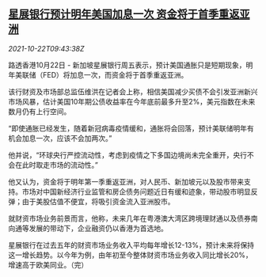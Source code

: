 <!--1634896863000-->
[星展银行预计明年美国加息一次 资金将于首季重返亚洲](https://cn.reuters.com/article/sg-dbs-fed-rate-outlook-1022-idCNKBS2HC0ZK)
------

<div><i>2021-10-22T09:43:38Z</i></div><p>路透香港10月22日 - 新加坡星展银行周五表示，预计美国通胀只是短期现象，明年美联储（FED）将加息一次，而资金将于首季重返亚洲。</p><p>该行财资及市场部总监伍维洪在记者会上称，相信美国减少买债不会引发亚洲新兴市场风暴，估计美国10年期公债收益率在今年底前最多升至2%，美元指数在未来数月仍有上行空间。</p><p>“即使通胀已经发生，随着新冠病毒疫情缓和，通胀将会回落，预计美联储明年有机会加息一次，应该不会加两次。”</p><p>他并说，“环球央行严控流动性，考虑到疫情之下多国边境尚未完全重开，央行不会在此时取走市场的流动性。”</p><p>他又认为，资金将于明年第一季重返亚洲，对人民币、新加坡元以及股市带来支持。市场对中国新经济行业监管和房企债务问题近日有缓和迹象，带动股市明显反弹；由于美股估值不便宜，将吸引资金流入亚洲股市。</p><p>就财资市场业务前景而言，他称，未来几年在粤港澳大湾区跨境理财通以及债券南向通等发展的带动下，企业融资仍以香港为首选地。</p><p>星展银行在过去五年的财资市场业务收入平均每年增长12-13%，预计未来将保持这一增长趋势。以今年为例，由年初至今整体财资市场业务收入同比增长20%，增速高于欧美同业。（完）</p>

